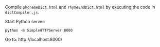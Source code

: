 Compile `phonemeDict.html` and `rhymeEndDict.html` by executing the code in `dictCompiler.js`. 

Start Python server:

```
python -m SimpleHTTPServer 8000
```

Go to: http://localhost:8000/
